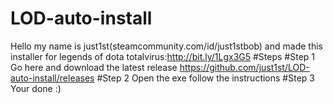 # LOD-auto-install
Hello my name is just1st(steamcommunity.com/id/just1stbob) and made this installer for legends of dota
totalvirus:http://bit.ly/1Lgx3G5
#Steps
#Step 1
Go here and download the latest release https://github.com/just1st/LOD-auto-install/releases
#Step 2
Open the exe follow the instructions
#Step 3
Your done :)
